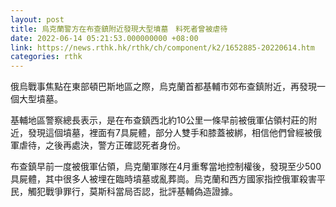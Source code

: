 ```yaml
---
layout: post
title: 烏克蘭警方在布查鎮附近發現大型墳墓　料死者曾被虐待
date: 2022-06-14 05:21:53.000000000 +08:00
link: https://news.rthk.hk/rthk/ch/component/k2/1652885-20220614.htm
categories: rthk
---
```


俄烏戰事焦點在東部頓巴斯地區之際，烏克蘭首都基輔市郊布查鎮附近，再發現一個大型墳墓。

基輔地區警察總長表示，是在布查鎮西北約10公里一條早前被俄軍佔領村莊的附近，發現這個墳墓，裡面有7具屍體，部分人雙手和膝蓋被綁，相信他們曾經被俄軍虐待，之後再處決，警方正確認死者身份。

布查鎮早前一度被俄軍佔領，烏克蘭軍隊在4月重奪當地控制權後，發現至少500具屍體，其中很多人被埋在臨時墳墓或亂葬崗。烏克蘭和西方國家指控俄軍殺害平民，觸犯戰爭罪行，莫斯科當局否認，批評基輔偽造證據。
